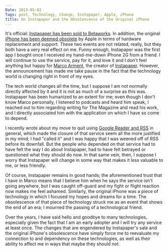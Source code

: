 ```yaml
---
Date: 2013-05-02
Tags: post, Technology, Change, Instapaper, Apple, iPhone
title: On Instapaper and the Obsolescence of the Original iPhone
---
```


It's official: <a href="http://www.marco.org/2013/04/25/instapaper-next-generation" title="The Next Generation of Instapaper - Marco.org">Instapaper has been sold to Betaworks</a>. In addition, the original <a href="http://9to5mac.com/2013/04/29/original-iphone-will-soon-reach-obsolete-status-in-apple-retail-stores/" title="Original iPhone Story - 9to5Mac">iPhone has been deemed obsolete</a> by Apple in terms of hardware replacement and support. These two events are not related, really, but they both have a very real effect on me. Funny enough, Instapaper was the first app I bought once I received my hand-me-down iPhone 2G from a friend. I will continue to use the service, pay for it, and love it and I don't feel anything but happy for <a href="http://www.marco.org/about" title="About - Marco.org">Marco Arment</a>, the creator of <a href="http://instapaper.com" title="Instapaper Homepage">Instapaper</a>. However, the announcement has made me take pause in the fact that the technology world is changing right in front of my eyes.

The tech world changes all the time, but I suppose I am not normally directly affected by it and it is not as much of a surprise as this was. Instapaper has been humanized to an extent for me; even though I don't know Marco personally, I listened to podcasts and heard him speak, I reached out to him regarding writing for The Magazine and read his work, and I directly associated him with the application on which I have so come to depend.

I recently wrote about my move to quit using <a href="/2013/01/staying-in-control-of-staying-up-to-date" title="Staying In Control Of Staying Up-to-date - Engineered Eloquence">Google Reader and RSS</a> in general, which made the closure of that service seem all the more justified in my mind; I had "called it" and I was happy that I was weened off of RSS before its downfall. But the people who depended on that service had to have felt the way I do about Instapaper, had to have felt betrayed or questioned what they should do now. In that same vein, then, I suppose I worry that Instapaper will change in some way that makes it less valuable to me, or less friendly. 

Of course, Instapaper remains in good hands; the aforementioned trust that I have in Marco means that I believe him when he says the service isn't going anywhere, but I was caught off-guard and my fight or flight reaction now makes me feel ashamed. Similarly, the original iPhone was a piece of technology in which I focused my hopes and dreams for a time. The obsolescence of that piece of technology struck me as an event that shows the end of an era; I mourned the passing of a technological friend.

Over the years, I have said hello and goodbye to many technologies, especially given the fact that I am an early adopter and I will try any service at least once. The changes that are engendered by Instapaper's sale and the original iPhone's obsolescence have simply force me to reevaluate my connection to and dependency on these technologies, as well as their ability to affect me in ways that maybe they should not.